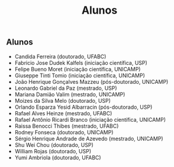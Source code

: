 ﻿---
title: "Alunos"
layout: default
---

## Alunos

* Candida Ferreira (doutorado, UFABC)
* Fabricio Jose Dudek Kalfels (iniciação científica, USP)
* Felipe Bueno Moret (iniciação científica, UNICAMP)
* Giuseppe Tinti Tomio (iniciação científica, UNICAMP)
* João Henrique Gonçalves Mazzeu (pós-doutorado, UNICAMP)
* Leonardo Gabriel da Paz (mestrado, USP)
* Mariana Damião Valim (mestrado, UNICAMP)
* Moizes da Silva Melo (doutorado, USP)
* Orlando Esparza Yesid Albarracin (pós-doutorado, USP)
* Rafael Alves Heinze (mestrado, UFABC)
* Rafael Antônio Ricardi Branco (iniciação científica, UNICAMP)
* Raissa Benocci Thibes (mestrado, UFABC)
* Rodney Fonseca (doutorado, UNICAMP)
* Sérgio Henrique Andrade de Azevedo (mestrado, UNICAMP)
* Shu Wei Chou (doutorado, USP) 
* William Rojas (doutorado, USP)
* Yumi Ambriola (doutorado, UFABC)